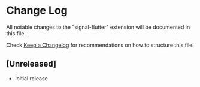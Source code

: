 # Change Log

All notable changes to the "signal-flutter" extension will be documented in this file.

Check [Keep a Changelog](http://keepachangelog.com/) for recommendations on how to structure this file.

## [Unreleased]

- Initial release